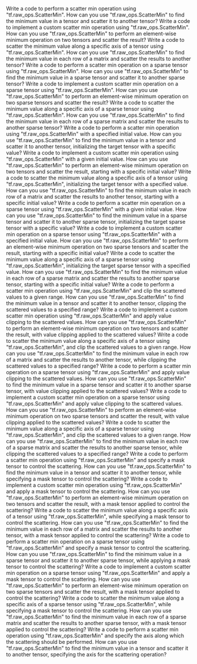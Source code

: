 Write a code to perform a scatter min operation using "tf.raw_ops.ScatterMin".
How can you use "tf.raw_ops.ScatterMin" to find the minimum value in a tensor and scatter it to another tensor?
Write a code to implement a custom scatter min operation using "tf.raw_ops.ScatterMin".
How can you use "tf.raw_ops.ScatterMin" to perform an element-wise minimum operation on two tensors and scatter the result?
Write a code to scatter the minimum value along a specific axis of a tensor using "tf.raw_ops.ScatterMin".
How can you use "tf.raw_ops.ScatterMin" to find the minimum value in each row of a matrix and scatter the results to another tensor?
Write a code to perform a scatter min operation on a sparse tensor using "tf.raw_ops.ScatterMin".
How can you use "tf.raw_ops.ScatterMin" to find the minimum value in a sparse tensor and scatter it to another sparse tensor?
Write a code to implement a custom scatter min operation on a sparse tensor using "tf.raw_ops.ScatterMin".
How can you use "tf.raw_ops.ScatterMin" to perform an element-wise minimum operation on two sparse tensors and scatter the result?
Write a code to scatter the minimum value along a specific axis of a sparse tensor using "tf.raw_ops.ScatterMin".
How can you use "tf.raw_ops.ScatterMin" to find the minimum value in each row of a sparse matrix and scatter the results to another sparse tensor?
Write a code to perform a scatter min operation using "tf.raw_ops.ScatterMin" with a specified initial value.
How can you use "tf.raw_ops.ScatterMin" to find the minimum value in a tensor and scatter it to another tensor, initializing the target tensor with a specific value?
Write a code to implement a custom scatter min operation using "tf.raw_ops.ScatterMin" with a given initial value.
How can you use "tf.raw_ops.ScatterMin" to perform an element-wise minimum operation on two tensors and scatter the result, starting with a specific initial value?
Write a code to scatter the minimum value along a specific axis of a tensor using "tf.raw_ops.ScatterMin", initializing the target tensor with a specified value.
How can you use "tf.raw_ops.ScatterMin" to find the minimum value in each row of a matrix and scatter the results to another tensor, starting with a specific initial value?
Write a code to perform a scatter min operation on a sparse tensor using "tf.raw_ops.ScatterMin" with a given initial value.
How can you use "tf.raw_ops.ScatterMin" to find the minimum value in a sparse tensor and scatter it to another sparse tensor, initializing the target sparse tensor with a specific value?
Write a code to implement a custom scatter min operation on a sparse tensor using "tf.raw_ops.ScatterMin" with a specified initial value.
How can you use "tf.raw_ops.ScatterMin" to perform an element-wise minimum operation on two sparse tensors and scatter the result, starting with a specific initial value?
Write a code to scatter the minimum value along a specific axis of a sparse tensor using "tf.raw_ops.ScatterMin", initializing the target sparse tensor with a specified value.
How can you use "tf.raw_ops.ScatterMin" to find the minimum value in each row of a sparse matrix and scatter the results to another sparse tensor, starting with a specific initial value?
Write a code to perform a scatter min operation using "tf.raw_ops.ScatterMin" and clip the scattered values to a given range.
How can you use "tf.raw_ops.ScatterMin" to find the minimum value in a tensor and scatter it to another tensor, clipping the scattered values to a specified range?
Write a code to implement a custom scatter min operation using "tf.raw_ops.ScatterMin" and apply value clipping to the scattered values.
How can you use "tf.raw_ops.ScatterMin" to perform an element-wise minimum operation on two tensors and scatter the result, with value clipping applied to the scattered values?
Write a code to scatter the minimum value along a specific axis of a tensor using "tf.raw_ops.ScatterMin", and clip the scattered values to a given range.
How can you use "tf.raw_ops.ScatterMin" to find the minimum value in each row of a matrix and scatter the results to another tensor, while clipping the scattered values to a specified range?
Write a code to perform a scatter min operation on a sparse tensor using "tf.raw_ops.ScatterMin" and apply value clipping to the scattered values.
How can you use "tf.raw_ops.ScatterMin" to find the minimum value in a sparse tensor and scatter it to another sparse tensor, with value clipping applied to the scattered values?
Write a code to implement a custom scatter min operation on a sparse tensor using "tf.raw_ops.ScatterMin" and apply value clipping to the scattered values.
How can you use "tf.raw_ops.ScatterMin" to perform an element-wise minimum operation on two sparse tensors and scatter the result, with value clipping applied to the scattered values?
Write a code to scatter the minimum value along a specific axis of a sparse tensor using "tf.raw_ops.ScatterMin", and clip the scattered values to a given range.
How can you use "tf.raw_ops.ScatterMin" to find the minimum value in each row of a sparse matrix and scatter the results to another sparse tensor, while clipping the scattered values to a specified range?
Write a code to perform a scatter min operation using "tf.raw_ops.ScatterMin" and specify a mask tensor to control the scattering.
How can you use "tf.raw_ops.ScatterMin" to find the minimum value in a tensor and scatter it to another tensor, while specifying a mask tensor to control the scattering?
Write a code to implement a custom scatter min operation using "tf.raw_ops.ScatterMin" and apply a mask tensor to control the scattering.
How can you use "tf.raw_ops.ScatterMin" to perform an element-wise minimum operation on two tensors and scatter the result, with a mask tensor applied to control the scattering?
Write a code to scatter the minimum value along a specific axis of a tensor using "tf.raw_ops.ScatterMin", while specifying a mask tensor to control the scattering.
How can you use "tf.raw_ops.ScatterMin" to find the minimum value in each row of a matrix and scatter the results to another tensor, with a mask tensor applied to control the scattering?
Write a code to perform a scatter min operation on a sparse tensor using "tf.raw_ops.ScatterMin" and specify a mask tensor to control the scattering.
How can you use "tf.raw_ops.ScatterMin" to find the minimum value in a sparse tensor and scatter it to another sparse tensor, while applying a mask tensor to control the scattering?
Write a code to implement a custom scatter min operation on a sparse tensor using "tf.raw_ops.ScatterMin" and apply a mask tensor to control the scattering.
How can you use "tf.raw_ops.ScatterMin" to perform an element-wise minimum operation on two sparse tensors and scatter the result, with a mask tensor applied to control the scattering?
Write a code to scatter the minimum value along a specific axis of a sparse tensor using "tf.raw_ops.ScatterMin", while specifying a mask tensor to control the scattering.
How can you use "tf.raw_ops.ScatterMin" to find the minimum value in each row of a sparse matrix and scatter the results to another sparse tensor, with a mask tensor applied to control the scattering?
Write a code to perform a scatter min operation using "tf.raw_ops.ScatterMin" and specify the axis along which the scattering should be performed.
How can you use "tf.raw_ops.ScatterMin" to find the minimum value in a tensor and scatter it to another tensor, specifying the axis for the scattering operation?